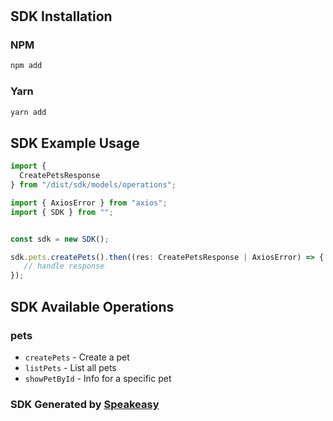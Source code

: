 # 

<!-- Start SDK Installation -->
## SDK Installation

### NPM

```bash
npm add 
```

### Yarn

```bash
yarn add 
```
<!-- End SDK Installation -->

## SDK Example Usage
<!-- Start SDK Example Usage -->
```typescript
import {
  CreatePetsResponse 
} from "/dist/sdk/models/operations";

import { AxiosError } from "axios";
import { SDK } from "";


const sdk = new SDK();

sdk.pets.createPets().then((res: CreatePetsResponse | AxiosError) => {
   // handle response
});
```
<!-- End SDK Example Usage -->

<!-- Start SDK Available Operations -->
## SDK Available Operations


### pets

* `createPets` - Create a pet
* `listPets` - List all pets
* `showPetById` - Info for a specific pet
<!-- End SDK Available Operations -->

### SDK Generated by [Speakeasy](https://docs.speakeasyapi.dev/docs/using-speakeasy/client-sdks)
